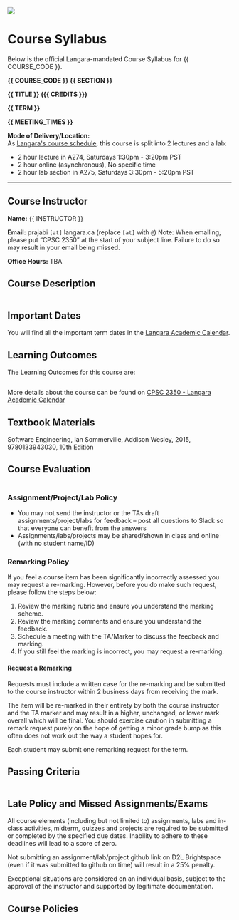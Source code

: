 ![](../images/header.jpg)

<!-- ![](../images/UBCO_CMPS_header.jpg) -->

# Course Syllabus

Below is the official Langara-mandated Course Syllabus for {{ COURSE_CODE }}.
<!-- Elements of this document are **fixed** and unchanging. -->

**{{ COURSE_CODE }} {{ SECTION }}**

**{{ TITLE }} ({{ CREDITS }})**

**{{ TERM }}**

**{{ MEETING_TIMES }}**

**Mode of Delivery/Location:**  
As [Langara's course schedule](https://swing.langara.bc.ca/prod/hzgkfcls.P_GetCrseBySubj?term=202410&subj=CPSC), this course is split into 2 lectures and a lab: 
- 2 hour lecture in A274, Saturdays 1:30pm - 3:20pm PST
- 2 hour online (asynchronous), No specific time
- 2 hour lab section in A275, Saturdays 3:30pm - 5:20pm PST

---
## Course Instructor

**Name:** {{ INSTRUCTOR }}

**Email:** prajabi `[at]` langara.ca (replace `[at]` with `@`)
Note: When emailing, please put “CPSC 2350” at the start of your subject line. Failure to do so may result in your email being missed.

**Office Hours:** TBA

<!-- 12:30 - 13:30pm on Saturdays - [Book a session](https://calendly.com/parsa-rajabi/cpsc-2350-office-hour) beforehand  -->

<!-- **Phone:** {{ PHONE }} -->

<!-- **Mode of Delivery:** Online (All course activities and assessments, including the Final Exam, will be conducted Online.) -->


## Course Description

```{include} syllabus_bits/calendar_entry.md
```

## Important Dates

You will find all the important term dates in the [Langara Academic Calendar](https://langara.ca/registration-and-records/important-dates/).

## Learning Outcomes

The Learning Outcomes for this course are:

```{include} syllabus_bits/course_LOs.md
```

More details about the course can be found on [CPSC 2350 - Langara Academic Calendar](https://langara.ca/programs-and-courses/courses/CPSC/2350.html)

## Textbook Materials

Software Engineering, Ian Sommerville, Addison Wesley, 2015, 9780133943030, 10th Edition

## Course Evaluation

```{include} syllabus_bits/grading_practices_detailed.md
```

<!-- ![Grade Letters](../images/grade_letters.png) -->

### Assignment/Project/Lab Policy

- You may not send the instructor or the TAs draft assignments/project/labs for feedback – post all questions to Slack so that everyone can benefit from the answers
- Assignments/labs/projects may be shared/shown in class and online (with no student name/ID)

### Remarking Policy

If you feel a course item has been significantly incorrectly assessed you may request a re-marking. However, before you do make such request, please follow the steps below:

1. Review the marking rubric and ensure you understand the marking scheme.
2. Review the marking comments and ensure you understand the feedback.
3. Schedule a meeting with the TA/Marker to discuss the feedback and marking.
4. If you still feel the marking is incorrect, you may request a re-marking.

#### Request a Remarking

Requests must include a written case for the re-marking and be submitted to the course instructor within 2 business days from receiving the mark.

The item will be re-marked in their entirety by both the course instructor and the TA marker and may result in a higher, unchanged, or lower mark overall which will be final. You should exercise caution in submitting a remark request purely on the hope of getting a minor grade bump as this often does not work out the way a student hopes for.

Each student may submit one remarking request for the term.

## Passing Criteria

```{include} syllabus_bits/passing_requirement.md
```

## Late Policy and Missed Assignments/Exams

All course elements (including but not limited to) assignments, labs and in-class activities, midterm, quizzes and projects are required to be submitted or completed by the specified due dates. Inability to adhere to these deadlines will lead to a score of zero. 

Not submitting an assignment/lab/project github link on D2L Brightspace (even if it was submitted to github on time) will result in a 25% penalty. 

Exceptional situations are considered on an individual basis, subject to the approval of the instructor and supported by legitimate documentation.

<!-- ## Tentative Course Schedule

```{include} syllabus_bits/schedule_topics.md
``` -->

## Course Policies

```{include} syllabus_bits/policies.md
```